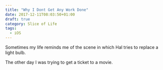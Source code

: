 ```yaml
---
title: "Why I Dont Get Any Work Done"
date: 2017-12-11T08:03:50+01:00
draft: true
category: Slice of Life
tags:
  - iOS
---
```


Sometimes my life reminds me of the scene in which Hal tries to replace a light bulb.

The other day I was trying to get a ticket to a movie.

